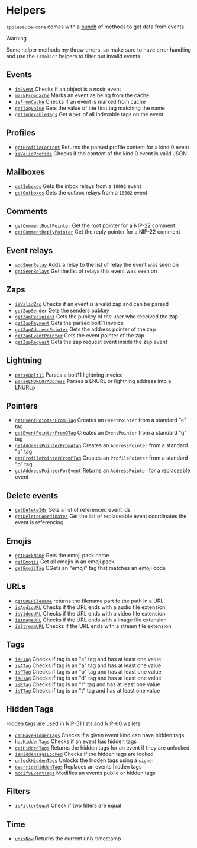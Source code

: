 # Helpers

`applesauce-core` comes with a [bunch](https://hzrd149.github.io/applesauce/typedoc/modules/applesauce_core.Helpers.html) of methods to get data from events

> [!WARNING]
> Some helper methods my throw errors. so make sure to have error handling and use the `isValid*` helpers to filter out invalid events

## Events

- [`isEvent`](https://hzrd149.github.io/applesauce/typedoc/functions/applesauce_core.Helpers.isEvent.html) Checks if an object is a nostr event
- [`markFromCache`](https://hzrd149.github.io/applesauce/typedoc/functions/applesauce_core.Helpers.markFromCache.html) Marks an event as being from the cache
- [`isFromCache`](https://hzrd149.github.io/applesauce/typedoc/functions/applesauce_core.Helpers.isFromCache.html) Checks if an event is marked from cache
- [`getTagValue`](https://hzrd149.github.io/applesauce/typedoc/functions/applesauce_core.Helpers.getTagValue.html) Gets the value of the first tag matching the name
- [`getIndexableTags`](https://hzrd149.github.io/applesauce/typedoc/functions/applesauce_core.Helpers.getIndexableTags.html) Get a `Set` of all indexable tags on the event

## Profiles

- [`getProfileContent`](https://hzrd149.github.io/applesauce/typedoc/functions/applesauce_core.Helpers.getProfileContent.html) Returns the parsed profile content for a kind 0 event
- [`isValidProfile`](https://hzrd149.github.io/applesauce/typedoc/functions/applesauce_core.Helpers.isValidProfile.html) Checks if the content of the kind 0 event is valid JSON

## Mailboxes

- [`getInboxes`](https://hzrd149.github.io/applesauce/typedoc/functions/applesauce_core.Helpers.getInboxes.html) Gets the inbox relays from a `10002` event
- [`getOutboxes`](https://hzrd149.github.io/applesauce/typedoc/functions/applesauce_core.Helpers.getOutboxes.html) Gets the outbox relays from a `10002` event

## Comments

- [`getCommentRootPointer`](https://hzrd149.github.io/applesauce/typedoc/functions/applesauce_core.Helpers.getCommentRootPointer.html) Get the root pointer for a NIP-22 comment
- [`getCommentReplyPointer`](https://hzrd149.github.io/applesauce/typedoc/functions/applesauce_core.Helpers.getCommentReplyPointer.html) Get the reply pointer for a NIP-22 comment

## Event relays

- [`addSeenRelay`](https://hzrd149.github.io/applesauce/typedoc/functions/applesauce_core.Helpers.addSeenRelay.html) Adds a relay to the list of relay the event was seen on
- [`getSeenRelays`](https://hzrd149.github.io/applesauce/typedoc/functions/applesauce_core.Helpers.getSeenRelays.html) Get the list of relays this event was seen on

## Zaps

- [`isValidZap`](https://hzrd149.github.io/applesauce/typedoc/functions/applesauce_core.Helpers.isValidZap.html) Checks if an event is a valid zap and can be parsed
- [`getZapSender`](https://hzrd149.github.io/applesauce/typedoc/functions/applesauce_core.Helpers.getZapSender.html) Gets the senders pubkey
- [`getZapRecipient`](https://hzrd149.github.io/applesauce/typedoc/functions/applesauce_core.Helpers.getZapRecipient.html) Gets the pubkey of the user who received the zap
- [`getZapPayment`](https://hzrd149.github.io/applesauce/typedoc/functions/applesauce_core.Helpers.getZapPayment.html) Gets the parsed bolt11 invoice
- [`getZapAddressPointer`](https://hzrd149.github.io/applesauce/typedoc/functions/applesauce_core.Helpers.getZapAddressPointer.html) Gets the address pointer of the zap
- [`getZapEventPointer`](https://hzrd149.github.io/applesauce/typedoc/functions/applesauce_core.Helpers.getZapEventPointer.html) Gets the event pointer of the zap
- [`getZapRequest`](https://hzrd149.github.io/applesauce/typedoc/functions/applesauce_core.Helpers.getZapRequest.html) Gets the zap request event inside the zap event

## Lightning

- [`parseBolt11`](https://hzrd149.github.io/applesauce/typedoc/functions/applesauce_core.Helpers.parseBolt11.html) Parses a bolt11 lightning invoice
- [`parseLNURLOrAddress`](https://hzrd149.github.io/applesauce/typedoc/functions/applesauce_core.Helpers.parseLNURLOrAddress.html) Parses a LNURL or lightning address into a LNURLp

## Pointers

- [`getEventPointerFromETag`](https://hzrd149.github.io/applesauce/typedoc/functions/applesauce_core.Helpers.getEventPointerFromETag.html) Creates an `EventPointer` from a standard "e" tag
- [`getEventPointerFromQTag`](https://hzrd149.github.io/applesauce/typedoc/functions/applesauce_core.Helpers.getEventPointerFromQTag.html) Creates an `EventPointer` from a standard "q" tag
- [`getAddressPointerFromATag`](https://hzrd149.github.io/applesauce/typedoc/functions/applesauce_core.Helpers.getAddressPointerFromATag.html) Creates an `AddressPointer` from a standard "a" tag
- [`getProfilePointerFromPTag`](https://hzrd149.github.io/applesauce/typedoc/functions/applesauce_core.Helpers.getProfilePointerFromPTag.html) Creates an `ProfilePointer` from a standard "p" tag
- [`getAddressPointerForEvent`](https://hzrd149.github.io/applesauce/typedoc/functions/applesauce_core.Helpers.getAddressPointerForEvent.html) Returns an `AddressPointer` for a replaceable event

## Delete events

- [`getDeleteIds`](https://hzrd149.github.io/applesauce/typedoc/functions/applesauce_core.Helpers.getDeleteIds.html) Gets a list of referenced event ids
- [`getDeleteCoordinates`](https://hzrd149.github.io/applesauce/typedoc/functions/applesauce_core.Helpers.getDeleteCoordinates.html) Get the list of replaceable event coordinates the event is referencing

## Emojis

- [`getPackName`](https://hzrd149.github.io/applesauce/typedoc/functions/applesauce_core.Helpers.getPackName.html) Gets the emoji pack name
- [`getEmojis`](https://hzrd149.github.io/applesauce/typedoc/functions/applesauce_core.Helpers.getEmojis.html) Get all emojis in an emoji pack
- [`getEmojiTag`](https://hzrd149.github.io/applesauce/typedoc/functions/applesauce_core.Helpers.getEmojiTag.html) CGets an "emoji" tag that matches an emoji code

## URLs

- [`getURLFilename`](https://hzrd149.github.io/applesauce/typedoc/functions/applesauce_core.Helpers.getURLFilename.html) returns the filename part fo the path in a URL
- [`isAudioURL`](https://hzrd149.github.io/applesauce/typedoc/functions/applesauce_core.Helpers.isAudioURL.html) Checks if the URL ends with a audio file extension
- [`isVideoURL`](https://hzrd149.github.io/applesauce/typedoc/functions/applesauce_core.Helpers.isVideoURL.html) Checks if the URL ends with a video file extension
- [`isImageURL`](https://hzrd149.github.io/applesauce/typedoc/functions/applesauce_core.Helpers.isImageURL.html) Checks if the URL ends with a image file extension
- [`isStreamURL`](https://hzrd149.github.io/applesauce/typedoc/functions/applesauce_core.Helpers.isStreamURL.html) Checks if the URL ends with a stream file extension

## Tags

- [`isETag`](https://hzrd149.github.io/applesauce/typedoc/functions/applesauce_core.Helpers.isETag.html) Checks if tag is an "e" tag and has at least one value
- [`isATag`](https://hzrd149.github.io/applesauce/typedoc/functions/applesauce_core.Helpers.isATag.html) Checks if tag is an "a" tag and has at least one value
- [`isPTag`](https://hzrd149.github.io/applesauce/typedoc/functions/applesauce_core.Helpers.isPTag.html) Checks if tag is an "p" tag and has at least one value
- [`isDTag`](https://hzrd149.github.io/applesauce/typedoc/functions/applesauce_core.Helpers.isDTag.html) Checks if tag is an "d" tag and has at least one value
- [`isRTag`](https://hzrd149.github.io/applesauce/typedoc/functions/applesauce_core.Helpers.isRTag.html) Checks if tag is an "r" tag and has at least one value
- [`isTTag`](https://hzrd149.github.io/applesauce/typedoc/functions/applesauce_core.Helpers.isTTag.html) Checks if tag is an "t" tag and has at least one value

## Hidden Tags

Hidden tags are used in [NIP-51](https://github.com/nostr-protocol/nips/blob/master/51.md) lists and [NIP-60](https://github.com/nostr-protocol/nips/blob/master/60.md) wallets

- [`canHaveHiddenTags`](https://hzrd149.github.io/applesauce/typedoc/functions/applesauce_core.Helpers.canHaveHiddenTags.html) Checks if a given event kind can have hidden tags
- [`hasHiddenTags`](https://hzrd149.github.io/applesauce/typedoc/functions/applesauce_core.Helpers.hasHiddenTags.html) Checks if an event has hidden tags
- [`getHiddenTags`](https://hzrd149.github.io/applesauce/typedoc/functions/applesauce_core.Helpers.getHiddenTags.html) Returns the hidden tags for an event if they are unlocked
- [`isHiddenTagsLocked`](https://hzrd149.github.io/applesauce/typedoc/functions/applesauce_core.Helpers.isHiddenTagsLocked.html) Checks if the hidden tags are locked
- [`unlockHiddenTags`](https://hzrd149.github.io/applesauce/typedoc/functions/applesauce_core.Helpers.unlockHiddenTags.html) Unlocks the hidden tags using a `signer`
- [`overrideHiddenTags`](https://hzrd149.github.io/applesauce/typedoc/functions/applesauce_core.Helpers.overrideHiddenTags.html) Replaces an events hidden tags
- [`modifyEventTags`](https://hzrd149.github.io/applesauce/typedoc/functions/applesauce_core.Helpers.modifyEventTags.html) Modifies an events public or hidden tags

## Filters

- [`isFilterEqual`](https://hzrd149.github.io/applesauce/typedoc/functions/applesauce_core.Helpers.isFilterEqual.html) Check if two filters are equal

## Time

- [`unixNow`](https://hzrd149.github.io/applesauce/typedoc/functions/applesauce_core.Helpers.unixNow.html) Returns the current unix timestamp
